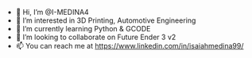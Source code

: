 - 👋 Hi, I’m @I-MEDINA4
- 👀 I’m interested in 3D Printing, Automotive Engineering
- 🌱 I’m currently learning Python & GCODE
- 💞️ I’m looking to collaborate on Future Ender 3 v2
- 📫 You can reach me at https://www.linkedin.com/in/isaiahmedina99/ 

<!---
I-MEDINA4/I-MEDINA4 is a ✨ special ✨ repository because its `README.md` (this file) appears on your GitHub profile.
You can click the Preview link to take a look at your changes.
--->
